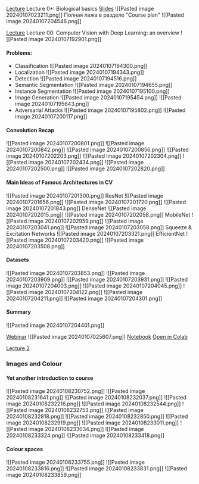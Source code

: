 [Lecture](https://youtu.be/4o6AOhT1MC4?si=1iFiXPcms7ljjbfG) Lecture 0*: Biological basics
[Slides](https://github.com/girafe-ai/computer-vision/blob/launch-21f/slides/cv_00_biovision.pdf)
![[Pasted image 20240107023211.png]]
Полная лажа в разделе "Course plan"
![[Pasted image 20240107204546.png]]

[Lecture](https://youtu.be/4owGlnDXwxo?si=k6rqJpUHFTH-ZAsz) Lecture 00: Computer Vision with Deep Learning: an overview
![[Pasted image 20240107192901.png]]
#### Problems:
- Classification
![[Pasted image 20240107194300.png]]
- Localization
![[Pasted image 20240107194343.png]]
- Detection
![[Pasted image 20240107194516.png]]
- Semantic Segmentation
![[Pasted image 20240107194655.png]]
- Instance Segmentation
![[Pasted image 20240107195100.png]]
- Image Generation
![[Pasted image 20240107195454.png]]
![[Pasted image 20240107195643.png]]
- Adversarial Attacks
![[Pasted image 20240107195802.png]]
![[Pasted image 20240107200117.png]]

#### Convolution Recap
![[Pasted image 20240107200801.png]]
![[Pasted image 20240107200842.png]]
![[Pasted image 20240107200856.png]]
![[Pasted image 20240107202203.png]]
![[Pasted image 20240107202304.png]]
![[Pasted image 20240107202434.png]]
![[Pasted image 20240107202500.png]]
![[Pasted image 20240107202820.png]]

#### Main Ideas of Famous Architectures in CV
![[Pasted image 20240107201300.png]]
ResNet
![[Pasted image 20240107201656.png]]
![[Pasted image 20240107201720.png]]
![[Pasted image 20240107201843.png]]
DenseNet
![[Pasted image 20240107202015.png]]
![[Pasted image 20240107202058.png]]
MobileNet
![[Pasted image 20240107202959.png]]
![[Pasted image 20240107203041.png]]
![[Pasted image 20240107203058.png]]
Squeeze & Excitation Networks
![[Pasted image 20240107203321.png]]
EfficientNet
![[Pasted image 20240107203420.png]]
![[Pasted image 20240107203508.png]]
#### Datasets
![[Pasted image 20240107203853.png]]
![[Pasted image 20240107203909.png]]
![[Pasted image 20240107203931.png]]
![[Pasted image 20240107204003.png]]
![[Pasted image 20240107204045.png]]
![[Pasted image 20240107204122.png]]
![[Pasted image 20240107204211.png]]
![[Pasted image 20240107204301.png]]
#### Summary
![[Pasted image 20240107204401.png]]

[Webinar](https://youtu.be/9A7oeVQ8tiE?si=Xco75If1y3dOV58A)
![[Pasted image 20240107025607.png]]
[Notebook](https://github.com/girafe-ai/computer-vision/blob/launch-21f/seminars/cv_01_images_operations/cv_01_images_operations.ipynb)
[Open in Colab](https://colab.research.google.com/github/girafe-ai/computer-vision/blob/launch-21f/seminars/cv_01_images_operations/cv_01_images_operations.ipynb)

[Lecture 2](https://youtu.be/K911Zy83lkg?si=-6TmzJV1tlpSlmyE)  
### Images and Colour
#### Yet another introduction to course
![[Pasted image 20240108230752.png]]
![[Pasted image 20240108231641.png]]
![[Pasted image 20240108232037.png]]
![[Pasted image 20240108232216.png]]
![[Pasted image 20240108232544.png]]
![[Pasted image 20240108232753.png]]
![[Pasted image 20240108232818.png]]
![[Pasted image 20240108232850.png]]
![[Pasted image 20240108232919.png]]
![[Pasted image 20240108233011.png]]
![[Pasted image 20240108233034.png]]
![[Pasted image 20240108233324.png]]
![[Pasted image 20240108233418.png]]
#### Colour spaces
![[Pasted image 20240108233755.png]]
![[Pasted image 20240108233816.png]]
![[Pasted image 20240108233831.png]]
![[Pasted image 20240108233859.png]]
